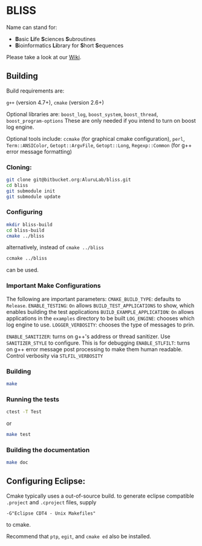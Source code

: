# BLISS

Name can stand for:

- **B**asic **Li**fe **S**ciences **S**ubroutines
- **B**ioinformatics **Li**brary for **S**hort **S**equences

Please take a look at our [Wiki](https://bitbucket.org/AluruLab/bliss/wiki/Home).

## Building

Build requirements are:

`g++` (version 4.7+), `cmake` (version 2.6+)

Optional libraries are:
`boost_log`, `boost_system`, `boost_thread`, `boost_program-options`
These are only needed if you intend to turn on boost log engine.

Optional tools include:
`ccmake` (for graphical cmake configuration),
`perl`, `Term::ANSIColor`, `Getopt::ArgvFile`, `Getopt::Long`, `Regexp::Common` (for g++ error message formatting)


### Cloning:

```sh
git clone git@bitbucket.org:AluruLab/bliss.git
cd bliss
git submodule init
git submodule update
```

### Configuring

```sh
mkdir bliss-build
cd bliss-build
cmake ../bliss
```

alternatively, instead of `cmake ../bliss`

```sh
ccmake ../bliss
```
can be used.

### Important Make Configurations

The following are important parameters:
`CMAKE_BUILD_TYPE`:  defaults to `Release`.
`ENABLE_TESTING`:  `On` allows `BUILD_TEST_APPLICATIONS` to show, which enables building the test applications
`BUILD_EXAMPLE_APPLICATION`: `On` allows applications in the `examples` directory to be built
`LOG_ENGINE`: chooses which log engine to use.
`LOGGER_VERBOSITY`: chooses the type of messages to prin.


`ENABLE_SANITIZER`: turns on g++'s address or thread sanitizer.  Use `SANITIZER_STYLE` to configure.  This is for debugging
`ENABLE_STLFILT`:  turns on g++ error message post processing to make them human readable.  Control verbosity via `STLFIL_VERBOSITY`


### Building

```sh
make
```

### Running the tests

```sh
ctest -T Test
```

or 
```sh
make test
```


### Building the documentation

```sh
make doc
```


## Configuring Eclipse:

Cmake typically uses a out-of-source build.  to generate eclipse compatible `.project` and `.cproject` files, supply
```
-G"Eclipse CDT4 - Unix Makefiles"
```
to cmake.

Recommend that `ptp`, `egit`, and `cmake ed` also be installed.